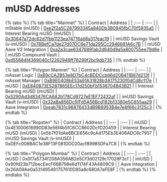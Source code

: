# mUSD Addresses



{% tabs %}
{% tab title="Mainnet" %}
| Contract | Address |
| :--- | :--- |
| mStable \(mUSD\) | [0xe2f2a5C287993345a840Db3B0845fbC70f5935a5](https://etherscan.io/address/0xe2f2a5C287993345a840Db3B0845fbC70f5935a5) |
| Interest Bearing mUSD \(imUSD\) | [0x30647a72dc82d7fbb1123ea74716ab8a317eac19](https://etherscan.io/address/0x30647a72dc82d7fbb1123ea74716ab8a317eac19) |
| imUSD Savings Vault \(v-imUSD\) | [0x78BefCa7de27d07DC6e71da295Cc2946681A6c7B](https://etherscan.io/address/0x78BefCa7de27d07DC6e71da295Cc2946681A6c7B) |
| mUSD Aave V2 Integration | [0xa2a3cae63476891ab2d640d9a5a800755ee79d6e](https://etherscan.io/address/0xa2a3cae63476891ab2d640d9a5a800755ee79d6e) |
| mUSD Compound Vault | [0xd55684f4369040c12262949ff78299f2bc9db735](https://etherscan.io/address/0xd55684f4369040c12262949ff78299f2bc9db735) |
{% endtab %}

{% tab title="Polygon Mainnet" %}
| Contract | Address |
| :--- | :--- |
| mAsset Logic | [0xB9cCA2B53e8D7bC4cBDDCcb66d20B411B87d213f](https://explorer-mainnet.maticvigil.com/address/0xB9cCA2B53e8D7bC4cBDDCcb66d20B411B87d213f/contracts) |
| mAsset Manager | [0xB9E0408bE53a91A31828b3A175230f0dCd8c117e](https://explorer-mainnet.maticvigil.com/address/0xB9E0408bE53a91A31828b3A175230f0dCd8c117e/contracts) |
| mUSD | [0xE840B73E5287865EEc17d250bFb1536704B43B21](https://explorer-mainnet.maticvigil.com/address/0xE840B73E5287865EEc17d250bFb1536704B43B21) |
| Interest Bearing mUSD \(imUSD\) | [0x5290Ad3d83476CA6A2b178Cd9727eE1EF72432af](https://explorer-mainnet.maticvigil.com/address/0x5290Ad3d83476CA6A2b178Cd9727eE1EF72432af) |
| imUSD Savings Vault \(v-imUSD\) | [0x32aBa856Dc5fFd5A56Bcd182b13380e5C855aa29](https://polygonscan.com/address/0x32aBa856Dc5fFd5A56Bcd182b13380e5C855aa29) |
| Aave Integration | [0xeab7831c96876433dB9B8953B4e7e8f66c3125c3](https://explorer-mainnet.maticvigil.com/address/0xeab7831c96876433dB9B8953B4e7e8f66c3125c3) |
{% endtab %}

{% tab title="Ropsten" %}
| Contract | Address |
| :--- | :--- |
| mUSD | 0x4E1000616990D83e56f4b5fC6CC8602DcfD20459 |
| Interest Bearing mUSD \(imUSD\) | 0x5b7f01dAe6BCE656c9cA4175Eb3E406ADC6c7957 |
| imUSD Savings Vault \(v-imUSD\) | 0xDEFc008BAC1e38F13F081DDD20acf89985DFa7C8 |
{% endtab %}

{% tab title="Polygon Mumbai" %}
| Contract | Address |
| :--- | :--- |
| mUSD | 0x0f7a5734f208A356AB2e5Cf3d02129c17028F3cf |
| imUSD | 0x90fd23b712becEecF68B798e6d1174F43A4809C9 |
| Aave Integration | 0x26A09Ae0a531495461757610D95a8c680A7aFE8F |
{% endtab %}
{% endtabs %}



